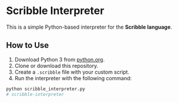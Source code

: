 # Scribble Interpreter

This is a simple Python-based interpreter for the **Scribble language**.

## How to Use

1. Download Python 3 from [python.org](https://www.python.org/downloads/).
2. Clone or download this repository.
3. Create a `.scribble` file with your custom script.
4. Run the interpreter with the following command:

```bash
python scribble_interpreter.py
# scribble-interpreter
